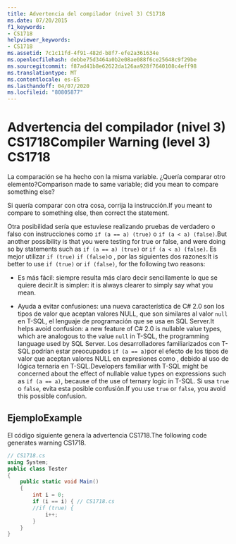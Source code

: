 ```yaml
---
title: Advertencia del compilador (nivel 3) CS1718
ms.date: 07/20/2015
f1_keywords:
- CS1718
helpviewer_keywords:
- CS1718
ms.assetid: 7c1c11fd-4f91-482d-b8f7-efe2a361634e
ms.openlocfilehash: debbe75d3464a0b2e08ae088f6ce25648c9f29be
ms.sourcegitcommit: f87ad41b8e62622da126aa928f7640108c4eff98
ms.translationtype: MT
ms.contentlocale: es-ES
ms.lasthandoff: 04/07/2020
ms.locfileid: "80805877"
---
```

# <a name="compiler-warning-level-3-cs1718"></a><span data-ttu-id="4b3b9-102">Advertencia del compilador (nivel 3) CS1718</span><span class="sxs-lookup"><span data-stu-id="4b3b9-102">Compiler Warning (level 3) CS1718</span></span>
<span data-ttu-id="4b3b9-103">La comparación se ha hecho con la misma variable. ¿Quería comparar otro elemento?</span><span class="sxs-lookup"><span data-stu-id="4b3b9-103">Comparison made to same variable; did you mean to compare something else?</span></span>  
  
 <span data-ttu-id="4b3b9-104">Si quería comparar con otra cosa, corrija la instrucción.</span><span class="sxs-lookup"><span data-stu-id="4b3b9-104">If you meant to compare to something else, then correct the statement.</span></span>  
  
 <span data-ttu-id="4b3b9-105">Otra posibilidad sería que estuviese realizando pruebas de verdadero o falso con instrucciones como `if (a == a) (true)` o `if (a < a) (false)`.</span><span class="sxs-lookup"><span data-stu-id="4b3b9-105">But another possibility is that you were testing for true or false, and were doing so by statements such as `if (a == a) (true)` or `if (a < a) (false)`.</span></span> <span data-ttu-id="4b3b9-106">Es mejor utilizar `if (true)` `if (false)`o , por las siguientes dos razones:</span><span class="sxs-lookup"><span data-stu-id="4b3b9-106">It is better to use `if (true)` or `if (false)`, for the following two reasons:</span></span>  
  
- <span data-ttu-id="4b3b9-107">Es más fácil: siempre resulta más claro decir sencillamente lo que se quiere decir.</span><span class="sxs-lookup"><span data-stu-id="4b3b9-107">It is simpler: it is always clearer to simply say what you mean.</span></span>  
  
- <span data-ttu-id="4b3b9-108">Ayuda a evitar confusiones: una nueva característica de C# 2.0 son los tipos de valor que aceptan valores NULL, que son similares al valor `null` en T-SQL, el lenguaje de programación que se usa en SQL Server.</span><span class="sxs-lookup"><span data-stu-id="4b3b9-108">It helps avoid confusion: a new feature of C# 2.0 is nullable value types, which are analogous to the value `null` in T-SQL, the programming language used by SQL Server.</span></span> <span data-ttu-id="4b3b9-109">Los desarrolladores familiarizados con T-SQL podrían estar preocupados `if (a == a)`por el efecto de los tipos de valor que aceptan valores NULL en expresiones como , debido al uso de lógica ternaria en T-SQL.</span><span class="sxs-lookup"><span data-stu-id="4b3b9-109">Developers familiar with T-SQL might be concerned about the effect of nullable value types on expressions such as `if (a == a)`, because of the use of ternary logic in T-SQL.</span></span> <span data-ttu-id="4b3b9-110">Si usa `true` o `false`, evita esta posible confusión.</span><span class="sxs-lookup"><span data-stu-id="4b3b9-110">If you use `true` or `false`, you avoid this possible confusion.</span></span>  
  
## <a name="example"></a><span data-ttu-id="4b3b9-111">Ejemplo</span><span class="sxs-lookup"><span data-stu-id="4b3b9-111">Example</span></span>  
 <span data-ttu-id="4b3b9-112">El código siguiente genera la advertencia CS1718.</span><span class="sxs-lookup"><span data-stu-id="4b3b9-112">The following code generates warning CS1718.</span></span>  
  
```csharp  
// CS1718.cs  
using System;  
public class Tester
{  
    public static void Main()
    {
        int i = 0;  
        if (i == i) { // CS1718.cs  
        //if (true) {
            i++;  
        }  
    }  
}  
```
